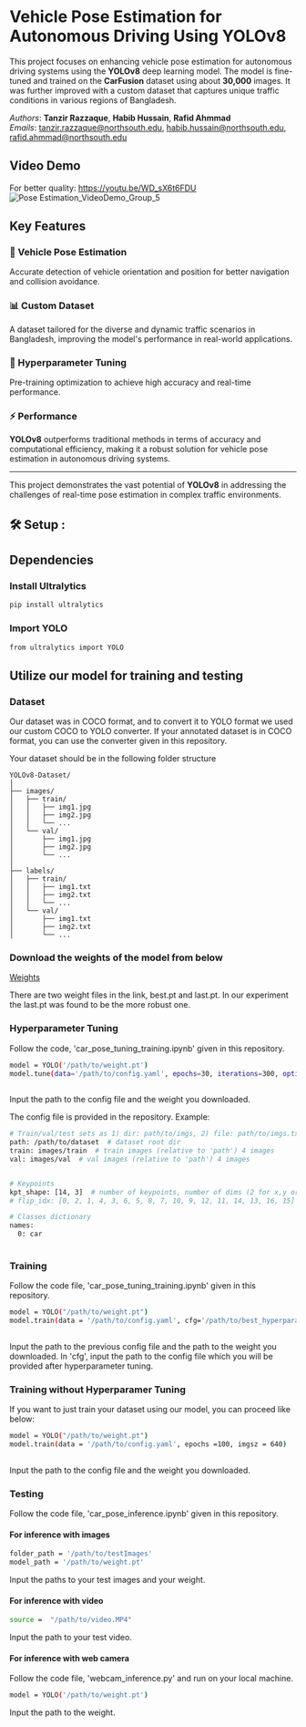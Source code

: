 # Vehicle Pose Estimation for Autonomous Driving Using YOLOv8

This project focuses on enhancing vehicle pose estimation for autonomous driving systems using the **YOLOv8** deep learning model. The model is fine-tuned and trained on the **CarFusion** dataset using about **30,000** images. It was further improved with a custom dataset that captures unique traffic conditions in various regions of Bangladesh.

_Authors_: **Tanzir Razzaque**, **Habib Hussain**, **Rafid Ahmmad**
<br>
_Emails_: tanzir.razzaque@northsouth.edu, habib.hussain@northsouth.edu, rafid.ahmmad@northsouth.edu


## Video Demo
For better quality: https://youtu.be/WD_sX6t6FDU
![Pose Estimation_VideoDemo_Group_5](https://github.com/user-attachments/assets/6137a9ff-3e41-44ba-b238-af1ad433e4d1)


## Key Features

### 🚗 Vehicle Pose Estimation
Accurate detection of vehicle orientation and position for better navigation and collision avoidance.

### 📊 Custom Dataset
A dataset tailored for the diverse and dynamic traffic scenarios in Bangladesh, improving the model's performance in real-world applications.

### 🔧 Hyperparameter Tuning
Pre-training optimization to achieve high accuracy and real-time performance.

### ⚡ Performance
**YOLOv8** outperforms traditional methods in terms of accuracy and computational efficiency, making it a robust solution for vehicle pose estimation in autonomous driving systems.

---

This project demonstrates the vast potential of **YOLOv8** in addressing the challenges of real-time pose estimation in complex traffic environments.

 



## :hammer_and_wrench: Setup :
## Dependencies

### Install Ultralytics
```sh
pip install ultralytics
```

### Import YOLO

```sh
from ultralytics import YOLO
```


## Utilize our model for training and testing

### Dataset
Our dataset was in COCO format, and to convert it to YOLO format we used our custom COCO to YOLO converter.
If your annotated dataset is in COCO format, you can use the converter given in this repository.

Your dataset should be in the following folder structure
```
YOLOv8-Dataset/
│
├── images/
│   ├── train/
│   │   ├── img1.jpg
│   │   ├── img2.jpg
│   │   └── ...
│   └── val/
│       ├── img1.jpg
│       ├── img2.jpg
│       └── ...
│
├── labels/
│   ├── train/
│   │   ├── img1.txt
│   │   ├── img2.txt
│   │   └── ...
│   └── val/
│       ├── img1.txt
│       ├── img2.txt
│       └── ...

```
### Download the weights of the model from below
[Weights](https://drive.google.com/drive/folders/17u0B0aKTYkY8I72gQLl2tsEyvQzDavJp?usp=sharing)

There are two weight files in the link, best.pt and last.pt. In our experiment the last.pt was found to be the more robust one.

### Hyperparameter Tuning

Follow the code, 'car_pose_tuning_training.ipynb' given in this repository.

```sh
model = YOLO('/path/to/weight.pt')
model.tune(data='/path/to/config.yaml', epochs=30, iterations=300, optimizer="AdamW", plots=False, save=False, val=False)
     
```
Input the path to the config file and the weight you downloaded.

The config file is provided in the repository.
Example:
```sh
# Train/val/test sets as 1) dir: path/to/imgs, 2) file: path/to/imgs.txt, or 3) list: [path/to/imgs1, path/to/imgs2, ..]
path: /path/to/dataset  # dataset root dir
train: images/train  # train images (relative to 'path') 4 images
val: images/val  # val images (relative to 'path') 4 images


# Keypoints
kpt_shape: [14, 3]  # number of keypoints, number of dims (2 for x,y or 3 for x,y,visible)
# flip_idx: [0, 2, 1, 4, 3, 6, 5, 8, 7, 10, 9, 12, 11, 14, 13, 16, 15]

# Classes dictionary
names:
  0: car
     
```
### Training
Follow the code file, 'car_pose_tuning_training.ipynb' given in this repository.
```sh
model = YOLO("/path/to/weight.pt")
model.train(data = '/path/to/config.yaml', cfg='/path/to/best_hyperparameters.yaml', epochs =100, imgsz = 640)
  
```
Input the path to the previous config file and the path to the weight you downloaded.
In 'cfg', input the path to the config file which you will be provided after hyperparameter tuning.


### Training without Hyperparamer Tuning

If you want to just train your dataset using our model, you can proceed like below:

```sh
model = YOLO("/path/to/weight.pt")
model.train(data = '/path/to/config.yaml', epochs =100, imgsz = 640)
  
```
Input the path to the config file and the weight you downloaded.


### Testing
Follow the code file, 'car_pose_inference.ipynb' given in this repository.

#### For inference with images

```sh
folder_path = '/path/to/testImages'
model_path = '/path/to/weight.pt'
```
Input the paths to your test images and your weight.

#### For inference with video
```sh
source =  "/path/to/video.MP4"
```
Input the path to your test video.

#### For inference with web camera
Follow the code file, 'webcam_inference.py' and run on your local machine.
```sh
model = YOLO('/path/to/weight.pt')
```
Input the path to the weight.
